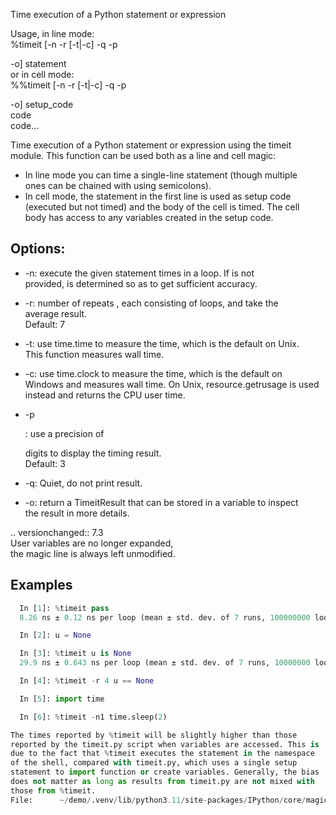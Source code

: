 Time execution of a Python statement or expression

Usage, in line mode:  
 %timeit [-n<N> -r<R> [-t|-c] -q -p<P> -o] statement  
or in cell mode:  
 %%timeit [-n<N> -r<R> [-t|-c] -q -p<P> -o] setup_code  
 code  
 code...

Time execution of a Python statement or expression using the timeit  
module. This function can be used both as a line and cell magic:

- In line mode you can time a single-line statement (though multiple  
  ones can be chained with using semicolons).
- In cell mode, the statement in the first line is used as setup code  
  (executed but not timed) and the body of the cell is timed. The cell  
  body has access to any variables created in the setup code.

## Options:

- -n<N>: execute the given statement <N> times in a loop. If <N> is not  
  provided, <N> is determined so as to get sufficient accuracy.  

- -r<R>: number of repeats <R>, each consisting of <N> loops, and take the  
  average result.  
  Default: 7  

- -t: use time.time to measure the time, which is the default on Unix.  
  This function measures wall time.  

- -c: use time.clock to measure the time, which is the default on  
  Windows and measures wall time. On Unix, resource.getrusage is used  
  instead and returns the CPU user time.  

- -p<P>: use a precision of <P> digits to display the timing result.  
  Default: 3  

- -q: Quiet, do not print result.
- -o: return a TimeitResult that can be stored in a variable to inspect  
   the result in more details.

.. versionchanged:: 7.3  
 User variables are no longer expanded,  
 the magic line is always left unmodified.

## Examples

```python
  In [1]: %timeit pass
  8.26 ns ± 0.12 ns per loop (mean ± std. dev. of 7 runs, 100000000 loops each)

  In [2]: u = None

  In [3]: %timeit u is None
  29.9 ns ± 0.643 ns per loop (mean ± std. dev. of 7 runs, 10000000 loops each)

  In [4]: %timeit -r 4 u == None

  In [5]: import time

  In [6]: %timeit -n1 time.sleep(2)

The times reported by %timeit will be slightly higher than those
reported by the timeit.py script when variables are accessed. This is
due to the fact that %timeit executes the statement in the namespace
of the shell, compared with timeit.py, which uses a single setup
statement to import function or create variables. Generally, the bias
does not matter as long as results from timeit.py are not mixed with
those from %timeit.
File:      ~/demo/.venv/lib/python3.11/site-packages/IPython/core/magics/execution.py

```
